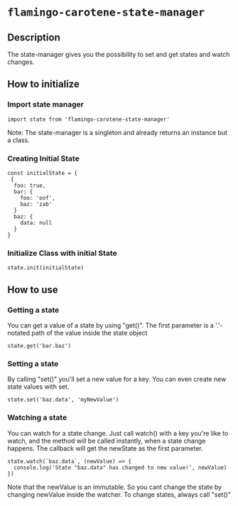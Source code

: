 # `flamingo-carotene-state-manager`

## Description

The state-manager gives you the possibility to set and get states and watch changes.


## How to initialize
### Import state manager

```
import state from 'flamingo-carotene-state-manager'
```

Note: The state-manager is a singleton and already returns an instance but a class.


### Creating Initial State
```
const initialState = {
 {
  foo: true,
  bar: {
    foo: 'oof',
    baz: 'zab'
  }
  baz: {
    data: null
  }
}
```

### Initialize Class with initial State 

```
state.init(initialState)
```

## How to use

### Getting a state

You can get a value of a state by using "get()".
The first parameter is a '.'-notated path of the value inside the state object
```
state.get('bar.baz')
```

### Setting a state
By calling "set()" you'll set a new value for a key. You can even create new state values with set.

```
state.set('baz.data', 'myNewValue')
```

### Watching a state
You can watch for a state change.
Just call watch() with a key you're like to watch, and the method will be called instantly, when a state change happens. 
The callback will get the newState as the first parameter.

```
state.watch(`baz.data`, (newValue) => {
  console.log('State "baz.data" has changed to new value!', newValue) 
})
```

Note that the newValue is an immutable. So you cant change the state by changing newValue inside the watcher.
To change states, always call "set()" 
